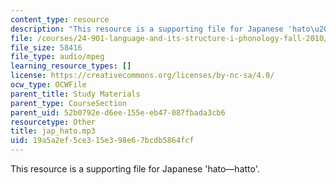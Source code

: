 ```yaml
---
content_type: resource
description: "This resource is a supporting file for Japanese 'hato\u2014hatto'."
file: /courses/24-901-language-and-its-structure-i-phonology-fall-2010/19a5a2ef5ce315e398e67bcdb5864fcf_jap_hato.mp3
file_size: 58416
file_type: audio/mpeg
learning_resource_types: []
license: https://creativecommons.org/licenses/by-nc-sa/4.0/
ocw_type: OCWFile
parent_title: Study Materials
parent_type: CourseSection
parent_uid: 52b0792e-d6ee-155e-eb47-087fbada3cb6
resourcetype: Other
title: jap_hato.mp3
uid: 19a5a2ef-5ce3-15e3-98e6-7bcdb5864fcf
---
```

This resource is a supporting file for Japanese 'hato—hatto'.
